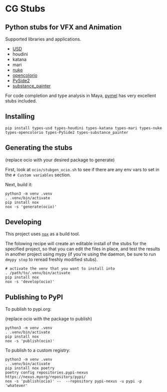 # CG Stubs

## Python stubs for VFX and Animation

Supported libraries and applications.

- [USD](https://pypi.org/project/types-usd/)
- houdini
- katana
- mari
- [nuke](https://pypi.org/project/types-nuke/)
- [opencolorio](https://pypi.org/project/types-opencolorio/)
- [PySide2](https://pypi.org/project/types-PySide2/)
- [substance_painter](https://pypi.org/project/types-substance_painter/)

For code completion and type analysis in Maya, [pymel](https://pypi.org/project/pymel/) has very excellent stubs included. 

## Installing

```
pip install types-usd types-houdini types-katana types-mari types-nuke types-opencolorio types-PySide2 types-substance_painter
```

## Generating the stubs

(replace ocio with your desired package to generate)

First, look at `ocio/stubgen_ocio.sh` to see if there are any env vars to set in the `# Custom variables` section.

Next, build it:

```
python3 -m venv .venv
. .venv/bin/activate
pip install nox
nox -s 'generate(ocio)'
```

## Developing

This project uses [`nox`](https://nox.thea.codes/en/stable/index.html) as a build tool.

The folowing recipe will create an editable install of the stubs for the specified project, so that you can edit the files in place, and test the results in another project using mypy 
(if you're using the daemon, be sure to run `dmypy stop` to reread freshly modified stubs).

```
# activate the venv that you want to install into
. /path/to/.venv/bin/activate
pip install nox
nox -s 'develop(ocio)'
```

## Publishing to PyPI

To publish to pypi.org:

(replace ocio with the package to publish)

```
python3 -m venv .venv
. .venv/bin/activate
pip install nox
nox -s 'publish(ocio)'
```

To publish to a custom registry:

```
python3 -m venv .venv
. .venv/bin/activate
pip install nox poetry
poetry config repositories.pypi-nexus https://nexus.myorg/repository/pypi/
nox -s 'publish(ocio)' --  --repository pypi-nexus -u pypi -p 'whatever'
```

